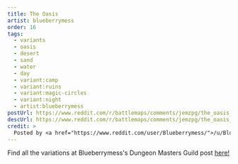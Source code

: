 ```yaml
---
title: The Oasis
artist: blueberrymess
order: 16
tags:
  - variants
  - oasis
  - desert
  - sand
  - water
  - day
  - variant:camp
  - variant:ruins
  - variant:magic-circles
  - variant:night
  - artist:blueberrymess
postUrl: https://www.reddit.com/r/battlemaps/comments/jemzpg/the_oasis_65x45/
descUrl: https://www.reddit.com/r/battlemaps/comments/jemzpg/the_oasis_65x45/g9f5r7s/
credit: >
  Posted by <a href="https://www.reddit.com/user/Blueberrymess/">/u/Blueberrymess</a> to <a href="https://www.reddit.com/r/battlemaps/">/r/battlemaps</a> in Oct, 2020. <br/> Please support the artist on <a href="https://www.dmsguild.com/browse.php?author=To%C3%B1i%20Gil">Dungeon Masters Guild</a> and <a href="https://ko-fi.com/blueberrymess">Ko-fi</a>, as well as follow them on <a href="https://twitter.com/Blueberryme88">Twitter</a>, <a href="https://blueberrymess.artstation.com/">ArtStation</a>
---
```

Find all the variations at Blueberrymess's Dungeon Masters Guild post <a href="https://www.dmsguild.com/product/326666/Deserts-VOL2-The-Oasis?src=by_author_of_product" title="Deserts VOL2: The Oasis by Blueberrymess on Dungeon Masters Guild">here!</a>
